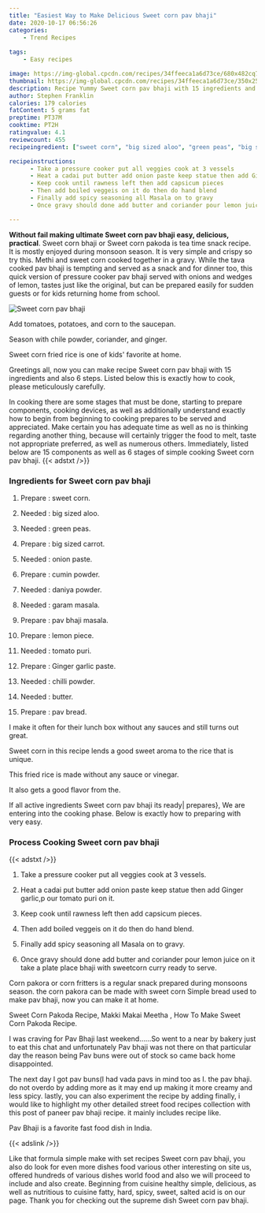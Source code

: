 ```yaml
---
title: "Easiest Way to Make Delicious Sweet corn pav bhaji"
date: 2020-10-17 06:56:26
categories:
    - Trend Recipes
    
tags:
    - Easy recipes

image: https://img-global.cpcdn.com/recipes/34ffeeca1a6d73ce/680x482cq70/sweet-corn-pav-bhaji-recipe-main-photo.jpg
thumbnail: https://img-global.cpcdn.com/recipes/34ffeeca1a6d73ce/350x250cq70/sweet-corn-pav-bhaji-recipe-main-photo.jpg
description: Recipe Yummy Sweet corn pav bhaji with 15 ingredients and 6 stages of easy cooking.
author: Stephen Franklin
calories: 179 calories
fatContent: 5 grams fat
preptime: PT37M
cooktime: PT2H
ratingvalue: 4.1
reviewcount: 455
recipeingredient: ["sweet corn", "big sized aloo", "green peas", "big sized carrot", "onion paste", "cumin powder", "daniya powder", "garam masala", "pav bhaji masala", "lemon piece", "tomato puri", "Ginger garlic paste", "chilli powder", "butter", "pav bread"]

recipeinstructions: 
      - Take a pressure cooker put all veggies cook at 3 vessels 
      - Heat a cadai put butter add onion paste keep statue then add Ginger garlicp our tomato puri on it 
      - Keep cook until rawness left then add capsicum pieces 
      - Then add boiled veggeis on it do then do hand blend 
      - Finally add spicy seasoning all Masala on to gravy 
      - Once gravy should done add butter and coriander pour lemon juice on it take a plate place bhaji with sweetcorn curry ready to serve

---
```




**Without fail making ultimate Sweet corn pav bhaji easy, delicious, practical**. Sweet corn bhaji or Sweet corn pakoda is tea time snack recipe. It is mostly enjoyed during monsoon season. It is very simple and crispy so try this. Methi and sweet corn cooked together in a gravy. While the tava cooked pav bhaji is tempting and served as a snack and for dinner too, this quick version of pressure cooker pav bhaji served with onions and wedges of lemon, tastes just like the original, but can be prepared easily for sudden guests or for kids returning home from school.


![Sweet corn pav bhaji](https://img-global.cpcdn.com/recipes/34ffeeca1a6d73ce/680x482cq70/sweet-corn-pav-bhaji-recipe-main-photo.jpg "Sweet corn pav bhaji")



Add tomatoes, potatoes, and corn to the saucepan.

Season with chile powder, coriander, and ginger.

Sweet corn fried rice is one of kids&#39; favorite at home.


Greetings all, now you can make recipe Sweet corn pav bhaji with 15 ingredients and also 6 steps. Listed below this is exactly how to cook, please meticulously carefully.

In cooking there are some stages that must be done, starting to prepare components, cooking devices, as well as additionally understand exactly how to begin from beginning to cooking prepares to be served and appreciated. Make certain you has adequate time as well as no is thinking regarding another thing, because will certainly trigger the food to melt, taste not appropriate preferred, as well as numerous others. Immediately, listed below are 15 components as well as 6 stages of simple cooking Sweet corn pav bhaji.
{{< adstxt />}}

### Ingredients for Sweet corn pav bhaji


1. Prepare  : sweet corn.

1. Needed  : big sized aloo.

1. Needed  : green peas.

1. Prepare  : big sized carrot.

1. Needed  : onion paste.

1. Prepare  : cumin powder.

1. Needed  : daniya powder.

1. Needed  : garam masala.

1. Prepare  : pav bhaji masala.

1. Prepare  : lemon piece.

1. Needed  : tomato puri.

1. Prepare  : Ginger garlic paste.

1. Needed  : chilli powder.

1. Needed  : butter.

1. Prepare  : pav bread.


I make it often for their lunch box without any sauces and still turns out great.

Sweet corn in this recipe lends a good sweet aroma to the rice that is unique.

This fried rice is made without any sauce or vinegar.

It also gets a good flavor from the.


If all active ingredients Sweet corn pav bhaji its ready| prepares}, We are entering into the cooking phase. Below is exactly how to preparing with very easy.

### Process Cooking Sweet corn pav bhaji

{{< adstxt />}}


1. Take a pressure cooker put all veggies cook at 3 vessels.



1. Heat a cadai put butter add onion paste keep statue then add Ginger garlic,p our tomato puri on it.



1. Keep cook until rawness left then add capsicum pieces.



1. Then add boiled veggeis on it do then do hand blend.



1. Finally add spicy seasoning all Masala on to gravy.



1. Once gravy should done add butter and coriander pour lemon juice on it take a plate place bhaji with sweetcorn curry ready to serve.




Corn pakora or corn fritters is a regular snack prepared during monsoons season. the corn pakora can be made with sweet corn Simple bread used to make pav bhaji, now you can make it at home.

Sweet Corn Pakoda Recipe, Makki Makai Meetha , How To Make Sweet Corn Pakoda Recipe.

I was craving for Pav Bhaji last weekend……So went to a near by bakery just to eat this chat and unfortunately Pav bhaji was not there on that particular day the reason being Pav buns were out of stock so came back home disappointed.

The next day I got pav buns(I had vada pavs in mind too as I. the pav bhaji. do not overdo by adding more as it may end up making it more creamy and less spicy. lastly, you can also experiment the recipe by adding finally, i would like to highlight my other detailed street food recipes collection with this post of paneer pav bhaji recipe. it mainly includes recipe like.

Pav Bhaji is a favorite fast food dish in India.


{{< adslink />}}

Like that formula simple make with set recipes Sweet corn pav bhaji, you also do look for even more dishes food various other interesting on site us, offered hundreds of various dishes world food and also we will proceed to include and also create. Beginning from cuisine healthy simple, delicious, as well as nutritious to cuisine fatty, hard, spicy, sweet, salted acid is on our page. Thank you for checking out the supreme dish Sweet corn pav bhaji.
